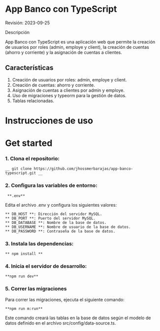 # App Banco con TypeScript

Revisión: 2023-09-25

Descripción

App Banco con TypeScript es una aplicación web que permite la creación de usuarios por roles (admin, employe y client), la creación de cuentas (ahorro y corriente) y la asignación de cuentas a clientes.

## Características

1. Creación de usuarios por roles: admin, employe y client.
2. Creación de cuentas: ahorro y corriente.
3. Asignación de cuentas a clientes por admin y employe.
4. Uso de migraciones y typeorm para la gestión de datos.
5. Tablas relacionadas.

# Instrucciones de uso

# Get started

### 1. Clona el repositorio:
```
__ git clone https://github.com/jhossmerbarajas/app-banco-typescript.git __
```

### 2. Configura las variables de entorno:
```
 **.env**
 ```

Edita el archivo .env y configura los siguientes valores:
```
** DB_HOST **: Dirección del servidor MySQL.
** DB_PORT **: Puerto del servidor MySQL.
** DB_DATABASE **: Nombre de la base de datos.
** DB_USERNAME **: Nombre de usuario de la base de datos.
** DB_PASSWORD **: Contraseña de la base de datos.
```
### 3. Instala las dependencias:
```
** npm install **
```
### 4. Inicia el servidor de desarrollo:
```
**npm run dev**
```
### 5. Correr las migraciones

Para correr las migraciones, ejecuta el siguiente comando:
```
**npm run m:run**
```
Este comando creará las tablas en la base de datos según el modelo de datos definido en el archivo src/config/data-source.ts.
